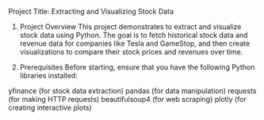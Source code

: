 Project Title: Extracting and Visualizing Stock Data
1. Project Overview
This project demonstrates to extract and visualize stock data using Python. The goal is to fetch historical stock data and revenue data for companies like Tesla and GameStop, and then create visualizations to compare their stock prices and revenues over time.

2. Prerequisites
Before starting, ensure that you have the following Python libraries installed:

yfinance (for stock data extraction)
pandas (for data manipulation)
requests (for making HTTP requests)
beautifulsoup4 (for web scraping)
plotly (for creating interactive plots)
